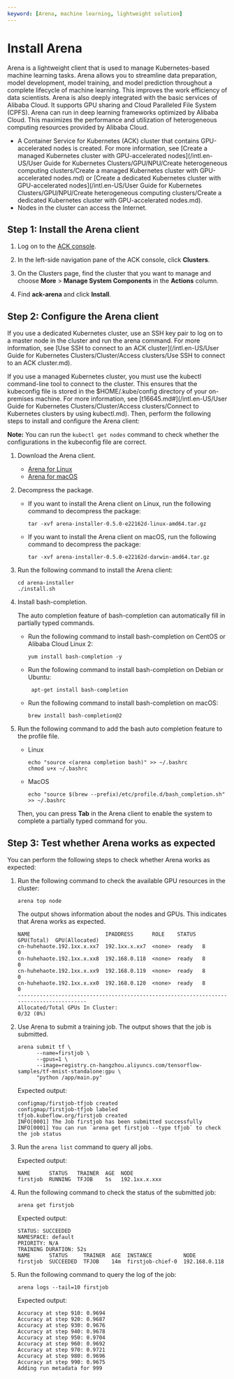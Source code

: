 ```yaml
---
keyword: [Arena, machine learning, lightweight solution]
---
```


# Install Arena

Arena is a lightweight client that is used to manage Kubernetes-based machine learning tasks. Arena allows you to streamline data preparation, model development, model training, and model prediction throughout a complete lifecycle of machine learning. This improves the work efficiency of data scientists. Arena is also deeply integrated with the basic services of Alibaba Cloud. It supports GPU sharing and Cloud Paralleled File System \(CPFS\). Arena can run in deep learning frameworks optimized by Alibaba Cloud. This maximizes the performance and utilization of heterogeneous computing resources provided by Alibaba Cloud.

-   A Container Service for Kubernetes \(ACK\) cluster that contains GPU-accelerated nodes is created. For more information, see [Create a managed Kubernetes cluster with GPU-accelerated nodes](/intl.en-US/User Guide for Kubernetes Clusters/GPU/NPU/Create heterogeneous computing clusters/Create a managed Kubernetes cluster with GPU-accelerated nodes.md) or [Create a dedicated Kubernetes cluster with GPU-accelerated nodes](/intl.en-US/User Guide for Kubernetes Clusters/GPU/NPU/Create heterogeneous computing clusters/Create a dedicated Kubernetes cluster with GPU-accelerated nodes.md).
-   Nodes in the cluster can access the Internet.

## Step 1: Install the Arena client

1.  Log on to the [ACK console](https://cs.console.aliyun.com).

2.  In the left-side navigation pane of the ACK console, click **Clusters**.

3.  On the Clusters page, find the cluster that you want to manage and choose **More** \> **Manage System Components** in the **Actions** column.

4.  Find **ack-arena** and click **Install**.


## Step 2: Configure the Arena client

If you use a dedicated Kubernetes cluster, use an SSH key pair to log on to a master node in the cluster and run the arena command. For more information, see [Use SSH to connect to an ACK cluster](/intl.en-US/User Guide for Kubernetes Clusters/Cluster/Access clusters/Use SSH to connect to an ACK cluster.md).

If you use a managed Kubernetes cluster, you must use the kubectl command-line tool to connect to the cluster. This ensures that the kubeconfig file is stored in the $HOME/.kube/config directory of your on-premises machine. For more information, see [t16645.md\#](/intl.en-US/User Guide for Kubernetes Clusters/Cluster/Access clusters/Connect to Kubernetes clusters by using kubectl.md). Then, perform the following steps to install and configure the Arena client:

**Note:** You can run the `kubectl get nodes` command to check whether the configurations in the kubeconfig file are correct.

1.  Download the Arena client.

    -   [Arena for Linux](http://kubeflow.oss-cn-beijing.aliyuncs.com/arena-installer-0.5.0-e22162d-linux-amd64.tar.gz)
    -   [Arena for macOS](http://kubeflow.oss-cn-beijing.aliyuncs.com/arena-installer-0.5.0-e22162d-darwin-amd64.tar.gz)
2.  Decompress the package.

    -   If you want to install the Arena client on Linux, run the following command to decompress the package:

        ```
        tar -xvf arena-installer-0.5.0-e22162d-linux-amd64.tar.gz
        ```

    -   If you want to install the Arena client on macOS, run the following command to decompress the package:

        ```
        tar -xvf arena-installer-0.5.0-e22162d-darwin-amd64.tar.gz
        ```

3.  Run the following command to install the Arena client:

    ```
    cd arena-installer
    ./install.sh
    ```

4.  Install bash-completion.

    The auto completion feature of bash-completion can automatically fill in partially typed commands.

    -   Run the following command to install bash-completion on CentOS or Alibaba Cloud Linux 2:

        ```
        yum install bash-completion -y
        ```

    -   Run the following command to install bash-completion on Debian or Ubuntu:

        ```
         apt-get install bash-completion
        ```

    -   Run the following command to install bash-completion on macOS:

        ```
        brew install bash-completion@2
        ```

5.  Run the following command to add the bash auto completion feature to the profile file.

    -   Linux

        ```
        echo "source <(arena completion bash)" >> ~/.bashrc
        chmod u+x ~/.bashrc
        ```

    -   MacOS

        ```
        echo "source $(brew --prefix)/etc/profile.d/bash_completion.sh" >> ~/.bashrc
        ```

    Then, you can press **Tab** in the Arena client to enable the system to complete a partially typed command for you.


## Step 3: Test whether Arena works as expected

You can perform the following steps to check whether Arena works as expected:

1.  Run the following command to check the available GPU resources in the cluster:

    ```
    arena top node
    ```

    The output shows information about the nodes and GPUs. This indicates that Arena works as expected.

    ```
    NAME                        IPADDRESS      ROLE    STATUS  GPU(Total)  GPU(Allocated)
    cn-huhehaote.192.1xx.x.xx7  192.1xx.x.xx7  <none>  ready   8           0
    cn-huhehaote.192.1xx.x.xx8  192.168.0.118  <none>  ready   8           0
    cn-huhehaote.192.1xx.x.xx9  192.168.0.119  <none>  ready   8           0
    cn-huhehaote.192.1xx.x.xx0  192.168.0.120  <none>  ready   8           0
    -----------------------------------------------------------------------------------------
    Allocated/Total GPUs In Cluster:
    0/32 (0%)
    ```

2.  Use Arena to submit a training job. The output shows that the job is submitted.

    ```
    arena submit tf \
          --name=firstjob \
          --gpus=1 \
          --image=registry.cn-hangzhou.aliyuncs.com/tensorflow-samples/tf-mnist-standalone:gpu \
          "python /app/main.py"
    ```

    Expected output:

    ```
    configmap/firstjob-tfjob created
    configmap/firstjob-tfjob labeled
    tfjob.kubeflow.org/firstjob created
    INFO[0001] The Job firstjob has been submitted successfully
    INFO[0001] You can run `arena get firstjob --type tfjob` to check the job status
    ```

3.  Run the `arena list` command to query all jobs.

    Expected output:

    ```
    NAME      STATUS   TRAINER  AGE  NODE
    firstjob  RUNNING  TFJOB    5s   192.1xx.x.xxx
    ```

4.  Run the following command to check the status of the submitted job:

    ```
    arena get firstjob
    ```

    Expected output:

    ```
    STATUS: SUCCEEDED
    NAMESPACE: default
    PRIORITY: N/A
    TRAINING DURATION: 52s
    NAME      STATUS     TRAINER  AGE  INSTANCE          NODE
    firstjob  SUCCEEDED  TFJOB    14m  firstjob-chief-0  192.168.0.118
    ```

5.  Run the following command to query the log of the job:

    ```
    arena logs --tail=10 firstjob
    ```

    Expected output:

    ```
    Accuracy at step 910: 0.9694
    Accuracy at step 920: 0.9687
    Accuracy at step 930: 0.9676
    Accuracy at step 940: 0.9678
    Accuracy at step 950: 0.9704
    Accuracy at step 960: 0.9692
    Accuracy at step 970: 0.9721
    Accuracy at step 980: 0.9696
    Accuracy at step 990: 0.9675
    Adding run metadata for 999
    ```


